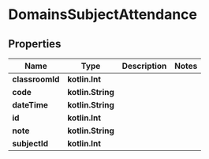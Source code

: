 
# DomainsSubjectAttendance

## Properties
| Name | Type | Description | Notes |
| ------------ | ------------- | ------------- | ------------- |
| **classroomId** | **kotlin.Int** |  |  |
| **code** | **kotlin.String** |  |  |
| **dateTime** | **kotlin.String** |  |  |
| **id** | **kotlin.Int** |  |  |
| **note** | **kotlin.String** |  |  |
| **subjectId** | **kotlin.Int** |  |  |



